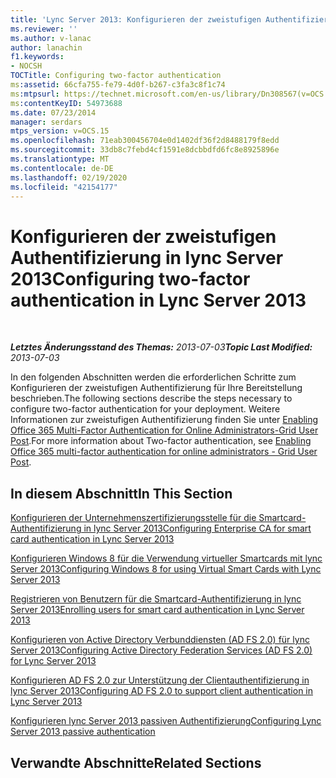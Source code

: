 ```yaml
---
title: 'Lync Server 2013: Konfigurieren der zweistufigen Authentifizierung'
ms.reviewer: ''
ms.author: v-lanac
author: lanachin
f1.keywords:
- NOCSH
TOCTitle: Configuring two-factor authentication
ms:assetid: 66cfa755-fe79-4d0f-b267-c3fa3c8f1c74
ms:mtpsurl: https://technet.microsoft.com/en-us/library/Dn308567(v=OCS.15)
ms:contentKeyID: 54973688
ms.date: 07/23/2014
manager: serdars
mtps_version: v=OCS.15
ms.openlocfilehash: 71eab300456704e0d1402df36f2d8488179f8edd
ms.sourcegitcommit: 33db8c7febd4cf1591e8dcbbdfd6fc8e8925896e
ms.translationtype: MT
ms.contentlocale: de-DE
ms.lasthandoff: 02/19/2020
ms.locfileid: "42154177"
---
```

<div data-xmlns="http://www.w3.org/1999/xhtml">

<div class="topic" data-xmlns="http://www.w3.org/1999/xhtml" data-msxsl="urn:schemas-microsoft-com:xslt" data-cs="http://msdn.microsoft.com/">

<div data-asp="https://msdn2.microsoft.com/asp">

# <a name="configuring-two-factor-authentication-in-lync-server-2013"></a><span data-ttu-id="a07f6-102">Konfigurieren der zweistufigen Authentifizierung in lync Server 2013</span><span class="sxs-lookup"><span data-stu-id="a07f6-102">Configuring two-factor authentication in Lync Server 2013</span></span>

</div>

<div id="mainSection">

<div id="mainBody">

<span> </span>

<span data-ttu-id="a07f6-103">_**Letztes Änderungsstand des Themas:** 2013-07-03_</span><span class="sxs-lookup"><span data-stu-id="a07f6-103">_**Topic Last Modified:** 2013-07-03_</span></span>

<span data-ttu-id="a07f6-104">In den folgenden Abschnitten werden die erforderlichen Schritte zum Konfigurieren der zweistufigen Authentifizierung für Ihre Bereitstellung beschrieben.</span><span class="sxs-lookup"><span data-stu-id="a07f6-104">The following sections describe the steps necessary to configure two-factor authentication for your deployment.</span></span> <span data-ttu-id="a07f6-105">Weitere Informationen zur zweistufigen Authentifizierung finden Sie unter [Enabling Office 365 Multi-Factor Authentication for Online Administrators-Grid User Post](https://go.microsoft.com/fwlink/p/?linkid=313332).</span><span class="sxs-lookup"><span data-stu-id="a07f6-105">For more information about Two-factor authentication, see [Enabling Office 365 multi-factor authentication for online administrators - Grid User Post](https://go.microsoft.com/fwlink/p/?linkid=313332).</span></span>

<div>

## <a name="in-this-section"></a><span data-ttu-id="a07f6-106">In diesem Abschnitt</span><span class="sxs-lookup"><span data-stu-id="a07f6-106">In This Section</span></span>

[<span data-ttu-id="a07f6-107">Konfigurieren der Unternehmenszertifizierungsstelle für die Smartcard-Authentifizierung in lync Server 2013</span><span class="sxs-lookup"><span data-stu-id="a07f6-107">Configuring Enterprise CA for smart card authentication in Lync Server 2013</span></span>](lync-server-2013-configuring-enterprise-ca-for-smart-card-authentication.md)

[<span data-ttu-id="a07f6-108">Konfigurieren Windows 8 für die Verwendung virtueller Smartcards mit lync Server 2013</span><span class="sxs-lookup"><span data-stu-id="a07f6-108">Configuring Windows 8 for using Virtual Smart Cards with Lync Server 2013</span></span>](lync-server-2013-configuring-windows-8-for-virtual-smart-cards.md)

[<span data-ttu-id="a07f6-109">Registrieren von Benutzern für die Smartcard-Authentifizierung in lync Server 2013</span><span class="sxs-lookup"><span data-stu-id="a07f6-109">Enrolling users for smart card authentication in Lync Server 2013</span></span>](lync-server-2013-enrolling-users-for-smart-card-authentication.md)

[<span data-ttu-id="a07f6-110">Konfigurieren von Active Directory Verbunddiensten (AD FS 2.0) für lync Server 2013</span><span class="sxs-lookup"><span data-stu-id="a07f6-110">Configuring Active Directory Federation Services (AD FS 2.0) for Lync Server 2013</span></span>](lync-server-2013-configuring-active-directory-federation-services-ad-fs-2-0.md)

[<span data-ttu-id="a07f6-111">Konfigurieren AD FS 2.0 zur Unterstützung der Clientauthentifizierung in lync Server 2013</span><span class="sxs-lookup"><span data-stu-id="a07f6-111">Configuring AD FS 2.0 to support client authentication in Lync Server 2013</span></span>](lync-server-2013-configuring-ad-fs-2-0-to-support-client-authentication.md)

[<span data-ttu-id="a07f6-112">Konfigurieren lync Server 2013 passiven Authentifizierung</span><span class="sxs-lookup"><span data-stu-id="a07f6-112">Configuring Lync Server 2013 passive authentication</span></span>](lync-server-2013-configuring-passive-authentication.md)

</div>

<div>

## <a name="related-sections"></a><span data-ttu-id="a07f6-113">Verwandte Abschnitte</span><span class="sxs-lookup"><span data-stu-id="a07f6-113">Related Sections</span></span>

</div>

</div>

<span> </span>

</div>

</div>

</div>

